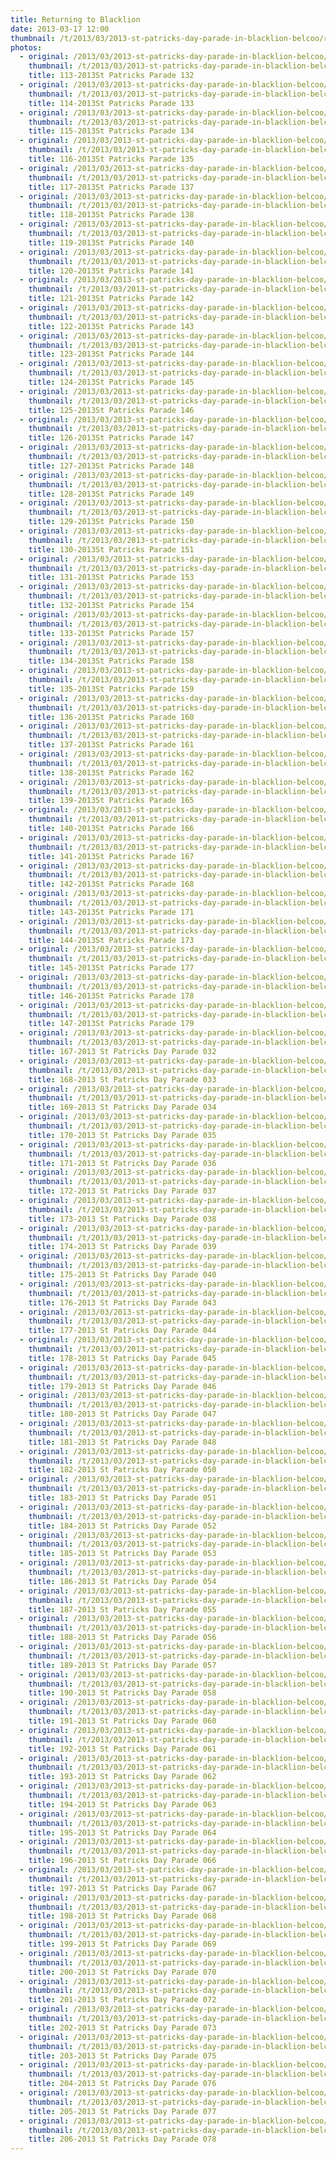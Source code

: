 ```yaml
---
title: Returning to Blacklion
date: 2013-03-17 12:00
thumbnail: /t/2013/03/2013-st-patricks-day-parade-in-blacklion-belcoo/returning-to-blacklion/113-2013st-patricks-parade-132.jpg
photos:
  - original: /2013/03/2013-st-patricks-day-parade-in-blacklion-belcoo/returning-to-blacklion/113-2013st-patricks-parade-132.jpg
    thumbnail: /t/2013/03/2013-st-patricks-day-parade-in-blacklion-belcoo/returning-to-blacklion/113-2013st-patricks-parade-132.jpg
    title: 113-2013St Patricks Parade 132
  - original: /2013/03/2013-st-patricks-day-parade-in-blacklion-belcoo/returning-to-blacklion/114-2013st-patricks-parade-133.jpg
    thumbnail: /t/2013/03/2013-st-patricks-day-parade-in-blacklion-belcoo/returning-to-blacklion/114-2013st-patricks-parade-133.jpg
    title: 114-2013St Patricks Parade 133
  - original: /2013/03/2013-st-patricks-day-parade-in-blacklion-belcoo/returning-to-blacklion/115-2013st-patricks-parade-134.jpg
    thumbnail: /t/2013/03/2013-st-patricks-day-parade-in-blacklion-belcoo/returning-to-blacklion/115-2013st-patricks-parade-134.jpg
    title: 115-2013St Patricks Parade 134
  - original: /2013/03/2013-st-patricks-day-parade-in-blacklion-belcoo/returning-to-blacklion/116-2013st-patricks-parade-135.jpg
    thumbnail: /t/2013/03/2013-st-patricks-day-parade-in-blacklion-belcoo/returning-to-blacklion/116-2013st-patricks-parade-135.jpg
    title: 116-2013St Patricks Parade 135
  - original: /2013/03/2013-st-patricks-day-parade-in-blacklion-belcoo/returning-to-blacklion/117-2013st-patricks-parade-137.jpg
    thumbnail: /t/2013/03/2013-st-patricks-day-parade-in-blacklion-belcoo/returning-to-blacklion/117-2013st-patricks-parade-137.jpg
    title: 117-2013St Patricks Parade 137
  - original: /2013/03/2013-st-patricks-day-parade-in-blacklion-belcoo/returning-to-blacklion/118-2013st-patricks-parade-138.jpg
    thumbnail: /t/2013/03/2013-st-patricks-day-parade-in-blacklion-belcoo/returning-to-blacklion/118-2013st-patricks-parade-138.jpg
    title: 118-2013St Patricks Parade 138
  - original: /2013/03/2013-st-patricks-day-parade-in-blacklion-belcoo/returning-to-blacklion/119-2013st-patricks-parade-140.jpg
    thumbnail: /t/2013/03/2013-st-patricks-day-parade-in-blacklion-belcoo/returning-to-blacklion/119-2013st-patricks-parade-140.jpg
    title: 119-2013St Patricks Parade 140
  - original: /2013/03/2013-st-patricks-day-parade-in-blacklion-belcoo/returning-to-blacklion/120-2013st-patricks-parade-141.jpg
    thumbnail: /t/2013/03/2013-st-patricks-day-parade-in-blacklion-belcoo/returning-to-blacklion/120-2013st-patricks-parade-141.jpg
    title: 120-2013St Patricks Parade 141
  - original: /2013/03/2013-st-patricks-day-parade-in-blacklion-belcoo/returning-to-blacklion/121-2013st-patricks-parade-142.jpg
    thumbnail: /t/2013/03/2013-st-patricks-day-parade-in-blacklion-belcoo/returning-to-blacklion/121-2013st-patricks-parade-142.jpg
    title: 121-2013St Patricks Parade 142
  - original: /2013/03/2013-st-patricks-day-parade-in-blacklion-belcoo/returning-to-blacklion/122-2013st-patricks-parade-143.jpg
    thumbnail: /t/2013/03/2013-st-patricks-day-parade-in-blacklion-belcoo/returning-to-blacklion/122-2013st-patricks-parade-143.jpg
    title: 122-2013St Patricks Parade 143
  - original: /2013/03/2013-st-patricks-day-parade-in-blacklion-belcoo/returning-to-blacklion/123-2013st-patricks-parade-144.jpg
    thumbnail: /t/2013/03/2013-st-patricks-day-parade-in-blacklion-belcoo/returning-to-blacklion/123-2013st-patricks-parade-144.jpg
    title: 123-2013St Patricks Parade 144
  - original: /2013/03/2013-st-patricks-day-parade-in-blacklion-belcoo/returning-to-blacklion/124-2013st-patricks-parade-145.jpg
    thumbnail: /t/2013/03/2013-st-patricks-day-parade-in-blacklion-belcoo/returning-to-blacklion/124-2013st-patricks-parade-145.jpg
    title: 124-2013St Patricks Parade 145
  - original: /2013/03/2013-st-patricks-day-parade-in-blacklion-belcoo/returning-to-blacklion/125-2013st-patricks-parade-146.jpg
    thumbnail: /t/2013/03/2013-st-patricks-day-parade-in-blacklion-belcoo/returning-to-blacklion/125-2013st-patricks-parade-146.jpg
    title: 125-2013St Patricks Parade 146
  - original: /2013/03/2013-st-patricks-day-parade-in-blacklion-belcoo/returning-to-blacklion/126-2013st-patricks-parade-147.jpg
    thumbnail: /t/2013/03/2013-st-patricks-day-parade-in-blacklion-belcoo/returning-to-blacklion/126-2013st-patricks-parade-147.jpg
    title: 126-2013St Patricks Parade 147
  - original: /2013/03/2013-st-patricks-day-parade-in-blacklion-belcoo/returning-to-blacklion/127-2013st-patricks-parade-148.jpg
    thumbnail: /t/2013/03/2013-st-patricks-day-parade-in-blacklion-belcoo/returning-to-blacklion/127-2013st-patricks-parade-148.jpg
    title: 127-2013St Patricks Parade 148
  - original: /2013/03/2013-st-patricks-day-parade-in-blacklion-belcoo/returning-to-blacklion/128-2013st-patricks-parade-149.jpg
    thumbnail: /t/2013/03/2013-st-patricks-day-parade-in-blacklion-belcoo/returning-to-blacklion/128-2013st-patricks-parade-149.jpg
    title: 128-2013St Patricks Parade 149
  - original: /2013/03/2013-st-patricks-day-parade-in-blacklion-belcoo/returning-to-blacklion/129-2013st-patricks-parade-150.jpg
    thumbnail: /t/2013/03/2013-st-patricks-day-parade-in-blacklion-belcoo/returning-to-blacklion/129-2013st-patricks-parade-150.jpg
    title: 129-2013St Patricks Parade 150
  - original: /2013/03/2013-st-patricks-day-parade-in-blacklion-belcoo/returning-to-blacklion/130-2013st-patricks-parade-151.jpg
    thumbnail: /t/2013/03/2013-st-patricks-day-parade-in-blacklion-belcoo/returning-to-blacklion/130-2013st-patricks-parade-151.jpg
    title: 130-2013St Patricks Parade 151
  - original: /2013/03/2013-st-patricks-day-parade-in-blacklion-belcoo/returning-to-blacklion/131-2013st-patricks-parade-153.jpg
    thumbnail: /t/2013/03/2013-st-patricks-day-parade-in-blacklion-belcoo/returning-to-blacklion/131-2013st-patricks-parade-153.jpg
    title: 131-2013St Patricks Parade 153
  - original: /2013/03/2013-st-patricks-day-parade-in-blacklion-belcoo/returning-to-blacklion/132-2013st-patricks-parade-154.jpg
    thumbnail: /t/2013/03/2013-st-patricks-day-parade-in-blacklion-belcoo/returning-to-blacklion/132-2013st-patricks-parade-154.jpg
    title: 132-2013St Patricks Parade 154
  - original: /2013/03/2013-st-patricks-day-parade-in-blacklion-belcoo/returning-to-blacklion/133-2013st-patricks-parade-157.jpg
    thumbnail: /t/2013/03/2013-st-patricks-day-parade-in-blacklion-belcoo/returning-to-blacklion/133-2013st-patricks-parade-157.jpg
    title: 133-2013St Patricks Parade 157
  - original: /2013/03/2013-st-patricks-day-parade-in-blacklion-belcoo/returning-to-blacklion/134-2013st-patricks-parade-158.jpg
    thumbnail: /t/2013/03/2013-st-patricks-day-parade-in-blacklion-belcoo/returning-to-blacklion/134-2013st-patricks-parade-158.jpg
    title: 134-2013St Patricks Parade 158
  - original: /2013/03/2013-st-patricks-day-parade-in-blacklion-belcoo/returning-to-blacklion/135-2013st-patricks-parade-159.jpg
    thumbnail: /t/2013/03/2013-st-patricks-day-parade-in-blacklion-belcoo/returning-to-blacklion/135-2013st-patricks-parade-159.jpg
    title: 135-2013St Patricks Parade 159
  - original: /2013/03/2013-st-patricks-day-parade-in-blacklion-belcoo/returning-to-blacklion/136-2013st-patricks-parade-160.jpg
    thumbnail: /t/2013/03/2013-st-patricks-day-parade-in-blacklion-belcoo/returning-to-blacklion/136-2013st-patricks-parade-160.jpg
    title: 136-2013St Patricks Parade 160
  - original: /2013/03/2013-st-patricks-day-parade-in-blacklion-belcoo/returning-to-blacklion/137-2013st-patricks-parade-161.jpg
    thumbnail: /t/2013/03/2013-st-patricks-day-parade-in-blacklion-belcoo/returning-to-blacklion/137-2013st-patricks-parade-161.jpg
    title: 137-2013St Patricks Parade 161
  - original: /2013/03/2013-st-patricks-day-parade-in-blacklion-belcoo/returning-to-blacklion/138-2013st-patricks-parade-162.jpg
    thumbnail: /t/2013/03/2013-st-patricks-day-parade-in-blacklion-belcoo/returning-to-blacklion/138-2013st-patricks-parade-162.jpg
    title: 138-2013St Patricks Parade 162
  - original: /2013/03/2013-st-patricks-day-parade-in-blacklion-belcoo/returning-to-blacklion/139-2013st-patricks-parade-165.jpg
    thumbnail: /t/2013/03/2013-st-patricks-day-parade-in-blacklion-belcoo/returning-to-blacklion/139-2013st-patricks-parade-165.jpg
    title: 139-2013St Patricks Parade 165
  - original: /2013/03/2013-st-patricks-day-parade-in-blacklion-belcoo/returning-to-blacklion/140-2013st-patricks-parade-166.jpg
    thumbnail: /t/2013/03/2013-st-patricks-day-parade-in-blacklion-belcoo/returning-to-blacklion/140-2013st-patricks-parade-166.jpg
    title: 140-2013St Patricks Parade 166
  - original: /2013/03/2013-st-patricks-day-parade-in-blacklion-belcoo/returning-to-blacklion/141-2013st-patricks-parade-167.jpg
    thumbnail: /t/2013/03/2013-st-patricks-day-parade-in-blacklion-belcoo/returning-to-blacklion/141-2013st-patricks-parade-167.jpg
    title: 141-2013St Patricks Parade 167
  - original: /2013/03/2013-st-patricks-day-parade-in-blacklion-belcoo/returning-to-blacklion/142-2013st-patricks-parade-168.jpg
    thumbnail: /t/2013/03/2013-st-patricks-day-parade-in-blacklion-belcoo/returning-to-blacklion/142-2013st-patricks-parade-168.jpg
    title: 142-2013St Patricks Parade 168
  - original: /2013/03/2013-st-patricks-day-parade-in-blacklion-belcoo/returning-to-blacklion/143-2013st-patricks-parade-171.jpg
    thumbnail: /t/2013/03/2013-st-patricks-day-parade-in-blacklion-belcoo/returning-to-blacklion/143-2013st-patricks-parade-171.jpg
    title: 143-2013St Patricks Parade 171
  - original: /2013/03/2013-st-patricks-day-parade-in-blacklion-belcoo/returning-to-blacklion/144-2013st-patricks-parade-173.jpg
    thumbnail: /t/2013/03/2013-st-patricks-day-parade-in-blacklion-belcoo/returning-to-blacklion/144-2013st-patricks-parade-173.jpg
    title: 144-2013St Patricks Parade 173
  - original: /2013/03/2013-st-patricks-day-parade-in-blacklion-belcoo/returning-to-blacklion/145-2013st-patricks-parade-177.jpg
    thumbnail: /t/2013/03/2013-st-patricks-day-parade-in-blacklion-belcoo/returning-to-blacklion/145-2013st-patricks-parade-177.jpg
    title: 145-2013St Patricks Parade 177
  - original: /2013/03/2013-st-patricks-day-parade-in-blacklion-belcoo/returning-to-blacklion/146-2013st-patricks-parade-178.jpg
    thumbnail: /t/2013/03/2013-st-patricks-day-parade-in-blacklion-belcoo/returning-to-blacklion/146-2013st-patricks-parade-178.jpg
    title: 146-2013St Patricks Parade 178
  - original: /2013/03/2013-st-patricks-day-parade-in-blacklion-belcoo/returning-to-blacklion/147-2013st-patricks-parade-179.jpg
    thumbnail: /t/2013/03/2013-st-patricks-day-parade-in-blacklion-belcoo/returning-to-blacklion/147-2013st-patricks-parade-179.jpg
    title: 147-2013St Patricks Parade 179
  - original: /2013/03/2013-st-patricks-day-parade-in-blacklion-belcoo/returning-to-blacklion/167-2013-st-patricks-day-parade-032.jpg
    thumbnail: /t/2013/03/2013-st-patricks-day-parade-in-blacklion-belcoo/returning-to-blacklion/167-2013-st-patricks-day-parade-032.jpg
    title: 167-2013 St Patricks Day Parade 032
  - original: /2013/03/2013-st-patricks-day-parade-in-blacklion-belcoo/returning-to-blacklion/168-2013-st-patricks-day-parade-033.jpg
    thumbnail: /t/2013/03/2013-st-patricks-day-parade-in-blacklion-belcoo/returning-to-blacklion/168-2013-st-patricks-day-parade-033.jpg
    title: 168-2013 St Patricks Day Parade 033
  - original: /2013/03/2013-st-patricks-day-parade-in-blacklion-belcoo/returning-to-blacklion/169-2013-st-patricks-day-parade-034.jpg
    thumbnail: /t/2013/03/2013-st-patricks-day-parade-in-blacklion-belcoo/returning-to-blacklion/169-2013-st-patricks-day-parade-034.jpg
    title: 169-2013 St Patricks Day Parade 034
  - original: /2013/03/2013-st-patricks-day-parade-in-blacklion-belcoo/returning-to-blacklion/170-2013-st-patricks-day-parade-035.jpg
    thumbnail: /t/2013/03/2013-st-patricks-day-parade-in-blacklion-belcoo/returning-to-blacklion/170-2013-st-patricks-day-parade-035.jpg
    title: 170-2013 St Patricks Day Parade 035
  - original: /2013/03/2013-st-patricks-day-parade-in-blacklion-belcoo/returning-to-blacklion/171-2013-st-patricks-day-parade-036.jpg
    thumbnail: /t/2013/03/2013-st-patricks-day-parade-in-blacklion-belcoo/returning-to-blacklion/171-2013-st-patricks-day-parade-036.jpg
    title: 171-2013 St Patricks Day Parade 036
  - original: /2013/03/2013-st-patricks-day-parade-in-blacklion-belcoo/returning-to-blacklion/172-2013-st-patricks-day-parade-037.jpg
    thumbnail: /t/2013/03/2013-st-patricks-day-parade-in-blacklion-belcoo/returning-to-blacklion/172-2013-st-patricks-day-parade-037.jpg
    title: 172-2013 St Patricks Day Parade 037
  - original: /2013/03/2013-st-patricks-day-parade-in-blacklion-belcoo/returning-to-blacklion/173-2013-st-patricks-day-parade-038.jpg
    thumbnail: /t/2013/03/2013-st-patricks-day-parade-in-blacklion-belcoo/returning-to-blacklion/173-2013-st-patricks-day-parade-038.jpg
    title: 173-2013 St Patricks Day Parade 038
  - original: /2013/03/2013-st-patricks-day-parade-in-blacklion-belcoo/returning-to-blacklion/174-2013-st-patricks-day-parade-039.jpg
    thumbnail: /t/2013/03/2013-st-patricks-day-parade-in-blacklion-belcoo/returning-to-blacklion/174-2013-st-patricks-day-parade-039.jpg
    title: 174-2013 St Patricks Day Parade 039
  - original: /2013/03/2013-st-patricks-day-parade-in-blacklion-belcoo/returning-to-blacklion/175-2013-st-patricks-day-parade-040.jpg
    thumbnail: /t/2013/03/2013-st-patricks-day-parade-in-blacklion-belcoo/returning-to-blacklion/175-2013-st-patricks-day-parade-040.jpg
    title: 175-2013 St Patricks Day Parade 040
  - original: /2013/03/2013-st-patricks-day-parade-in-blacklion-belcoo/returning-to-blacklion/176-2013-st-patricks-day-parade-043.jpg
    thumbnail: /t/2013/03/2013-st-patricks-day-parade-in-blacklion-belcoo/returning-to-blacklion/176-2013-st-patricks-day-parade-043.jpg
    title: 176-2013 St Patricks Day Parade 043
  - original: /2013/03/2013-st-patricks-day-parade-in-blacklion-belcoo/returning-to-blacklion/177-2013-st-patricks-day-parade-044.jpg
    thumbnail: /t/2013/03/2013-st-patricks-day-parade-in-blacklion-belcoo/returning-to-blacklion/177-2013-st-patricks-day-parade-044.jpg
    title: 177-2013 St Patricks Day Parade 044
  - original: /2013/03/2013-st-patricks-day-parade-in-blacklion-belcoo/returning-to-blacklion/178-2013-st-patricks-day-parade-045.jpg
    thumbnail: /t/2013/03/2013-st-patricks-day-parade-in-blacklion-belcoo/returning-to-blacklion/178-2013-st-patricks-day-parade-045.jpg
    title: 178-2013 St Patricks Day Parade 045
  - original: /2013/03/2013-st-patricks-day-parade-in-blacklion-belcoo/returning-to-blacklion/179-2013-st-patricks-day-parade-046.jpg
    thumbnail: /t/2013/03/2013-st-patricks-day-parade-in-blacklion-belcoo/returning-to-blacklion/179-2013-st-patricks-day-parade-046.jpg
    title: 179-2013 St Patricks Day Parade 046
  - original: /2013/03/2013-st-patricks-day-parade-in-blacklion-belcoo/returning-to-blacklion/180-2013-st-patricks-day-parade-047.jpg
    thumbnail: /t/2013/03/2013-st-patricks-day-parade-in-blacklion-belcoo/returning-to-blacklion/180-2013-st-patricks-day-parade-047.jpg
    title: 180-2013 St Patricks Day Parade 047
  - original: /2013/03/2013-st-patricks-day-parade-in-blacklion-belcoo/returning-to-blacklion/181-2013-st-patricks-day-parade-048.jpg
    thumbnail: /t/2013/03/2013-st-patricks-day-parade-in-blacklion-belcoo/returning-to-blacklion/181-2013-st-patricks-day-parade-048.jpg
    title: 181-2013 St Patricks Day Parade 048
  - original: /2013/03/2013-st-patricks-day-parade-in-blacklion-belcoo/returning-to-blacklion/182-2013-st-patricks-day-parade-050.jpg
    thumbnail: /t/2013/03/2013-st-patricks-day-parade-in-blacklion-belcoo/returning-to-blacklion/182-2013-st-patricks-day-parade-050.jpg
    title: 182-2013 St Patricks Day Parade 050
  - original: /2013/03/2013-st-patricks-day-parade-in-blacklion-belcoo/returning-to-blacklion/183-2013-st-patricks-day-parade-051.jpg
    thumbnail: /t/2013/03/2013-st-patricks-day-parade-in-blacklion-belcoo/returning-to-blacklion/183-2013-st-patricks-day-parade-051.jpg
    title: 183-2013 St Patricks Day Parade 051
  - original: /2013/03/2013-st-patricks-day-parade-in-blacklion-belcoo/returning-to-blacklion/184-2013-st-patricks-day-parade-052.jpg
    thumbnail: /t/2013/03/2013-st-patricks-day-parade-in-blacklion-belcoo/returning-to-blacklion/184-2013-st-patricks-day-parade-052.jpg
    title: 184-2013 St Patricks Day Parade 052
  - original: /2013/03/2013-st-patricks-day-parade-in-blacklion-belcoo/returning-to-blacklion/185-2013-st-patricks-day-parade-053.jpg
    thumbnail: /t/2013/03/2013-st-patricks-day-parade-in-blacklion-belcoo/returning-to-blacklion/185-2013-st-patricks-day-parade-053.jpg
    title: 185-2013 St Patricks Day Parade 053
  - original: /2013/03/2013-st-patricks-day-parade-in-blacklion-belcoo/returning-to-blacklion/186-2013-st-patricks-day-parade-054.jpg
    thumbnail: /t/2013/03/2013-st-patricks-day-parade-in-blacklion-belcoo/returning-to-blacklion/186-2013-st-patricks-day-parade-054.jpg
    title: 186-2013 St Patricks Day Parade 054
  - original: /2013/03/2013-st-patricks-day-parade-in-blacklion-belcoo/returning-to-blacklion/187-2013-st-patricks-day-parade-055.jpg
    thumbnail: /t/2013/03/2013-st-patricks-day-parade-in-blacklion-belcoo/returning-to-blacklion/187-2013-st-patricks-day-parade-055.jpg
    title: 187-2013 St Patricks Day Parade 055
  - original: /2013/03/2013-st-patricks-day-parade-in-blacklion-belcoo/returning-to-blacklion/188-2013-st-patricks-day-parade-056.jpg
    thumbnail: /t/2013/03/2013-st-patricks-day-parade-in-blacklion-belcoo/returning-to-blacklion/188-2013-st-patricks-day-parade-056.jpg
    title: 188-2013 St Patricks Day Parade 056
  - original: /2013/03/2013-st-patricks-day-parade-in-blacklion-belcoo/returning-to-blacklion/189-2013-st-patricks-day-parade-057.jpg
    thumbnail: /t/2013/03/2013-st-patricks-day-parade-in-blacklion-belcoo/returning-to-blacklion/189-2013-st-patricks-day-parade-057.jpg
    title: 189-2013 St Patricks Day Parade 057
  - original: /2013/03/2013-st-patricks-day-parade-in-blacklion-belcoo/returning-to-blacklion/190-2013-st-patricks-day-parade-058.jpg
    thumbnail: /t/2013/03/2013-st-patricks-day-parade-in-blacklion-belcoo/returning-to-blacklion/190-2013-st-patricks-day-parade-058.jpg
    title: 190-2013 St Patricks Day Parade 058
  - original: /2013/03/2013-st-patricks-day-parade-in-blacklion-belcoo/returning-to-blacklion/191-2013-st-patricks-day-parade-060.jpg
    thumbnail: /t/2013/03/2013-st-patricks-day-parade-in-blacklion-belcoo/returning-to-blacklion/191-2013-st-patricks-day-parade-060.jpg
    title: 191-2013 St Patricks Day Parade 060
  - original: /2013/03/2013-st-patricks-day-parade-in-blacklion-belcoo/returning-to-blacklion/192-2013-st-patricks-day-parade-061.jpg
    thumbnail: /t/2013/03/2013-st-patricks-day-parade-in-blacklion-belcoo/returning-to-blacklion/192-2013-st-patricks-day-parade-061.jpg
    title: 192-2013 St Patricks Day Parade 061
  - original: /2013/03/2013-st-patricks-day-parade-in-blacklion-belcoo/returning-to-blacklion/193-2013-st-patricks-day-parade-062.jpg
    thumbnail: /t/2013/03/2013-st-patricks-day-parade-in-blacklion-belcoo/returning-to-blacklion/193-2013-st-patricks-day-parade-062.jpg
    title: 193-2013 St Patricks Day Parade 062
  - original: /2013/03/2013-st-patricks-day-parade-in-blacklion-belcoo/returning-to-blacklion/194-2013-st-patricks-day-parade-063.jpg
    thumbnail: /t/2013/03/2013-st-patricks-day-parade-in-blacklion-belcoo/returning-to-blacklion/194-2013-st-patricks-day-parade-063.jpg
    title: 194-2013 St Patricks Day Parade 063
  - original: /2013/03/2013-st-patricks-day-parade-in-blacklion-belcoo/returning-to-blacklion/195-2013-st-patricks-day-parade-064.jpg
    thumbnail: /t/2013/03/2013-st-patricks-day-parade-in-blacklion-belcoo/returning-to-blacklion/195-2013-st-patricks-day-parade-064.jpg
    title: 195-2013 St Patricks Day Parade 064
  - original: /2013/03/2013-st-patricks-day-parade-in-blacklion-belcoo/returning-to-blacklion/196-2013-st-patricks-day-parade-066.jpg
    thumbnail: /t/2013/03/2013-st-patricks-day-parade-in-blacklion-belcoo/returning-to-blacklion/196-2013-st-patricks-day-parade-066.jpg
    title: 196-2013 St Patricks Day Parade 066
  - original: /2013/03/2013-st-patricks-day-parade-in-blacklion-belcoo/returning-to-blacklion/197-2013-st-patricks-day-parade-067.jpg
    thumbnail: /t/2013/03/2013-st-patricks-day-parade-in-blacklion-belcoo/returning-to-blacklion/197-2013-st-patricks-day-parade-067.jpg
    title: 197-2013 St Patricks Day Parade 067
  - original: /2013/03/2013-st-patricks-day-parade-in-blacklion-belcoo/returning-to-blacklion/198-2013-st-patricks-day-parade-068.jpg
    thumbnail: /t/2013/03/2013-st-patricks-day-parade-in-blacklion-belcoo/returning-to-blacklion/198-2013-st-patricks-day-parade-068.jpg
    title: 198-2013 St Patricks Day Parade 068
  - original: /2013/03/2013-st-patricks-day-parade-in-blacklion-belcoo/returning-to-blacklion/199-2013-st-patricks-day-parade-069.jpg
    thumbnail: /t/2013/03/2013-st-patricks-day-parade-in-blacklion-belcoo/returning-to-blacklion/199-2013-st-patricks-day-parade-069.jpg
    title: 199-2013 St Patricks Day Parade 069
  - original: /2013/03/2013-st-patricks-day-parade-in-blacklion-belcoo/returning-to-blacklion/200-2013-st-patricks-day-parade-070.jpg
    thumbnail: /t/2013/03/2013-st-patricks-day-parade-in-blacklion-belcoo/returning-to-blacklion/200-2013-st-patricks-day-parade-070.jpg
    title: 200-2013 St Patricks Day Parade 070
  - original: /2013/03/2013-st-patricks-day-parade-in-blacklion-belcoo/returning-to-blacklion/201-2013-st-patricks-day-parade-072.jpg
    thumbnail: /t/2013/03/2013-st-patricks-day-parade-in-blacklion-belcoo/returning-to-blacklion/201-2013-st-patricks-day-parade-072.jpg
    title: 201-2013 St Patricks Day Parade 072
  - original: /2013/03/2013-st-patricks-day-parade-in-blacklion-belcoo/returning-to-blacklion/202-2013-st-patricks-day-parade-073.jpg
    thumbnail: /t/2013/03/2013-st-patricks-day-parade-in-blacklion-belcoo/returning-to-blacklion/202-2013-st-patricks-day-parade-073.jpg
    title: 202-2013 St Patricks Day Parade 073
  - original: /2013/03/2013-st-patricks-day-parade-in-blacklion-belcoo/returning-to-blacklion/203-2013-st-patricks-day-parade-075.jpg
    thumbnail: /t/2013/03/2013-st-patricks-day-parade-in-blacklion-belcoo/returning-to-blacklion/203-2013-st-patricks-day-parade-075.jpg
    title: 203-2013 St Patricks Day Parade 075
  - original: /2013/03/2013-st-patricks-day-parade-in-blacklion-belcoo/returning-to-blacklion/204-2013-st-patricks-day-parade-076.jpg
    thumbnail: /t/2013/03/2013-st-patricks-day-parade-in-blacklion-belcoo/returning-to-blacklion/204-2013-st-patricks-day-parade-076.jpg
    title: 204-2013 St Patricks Day Parade 076
  - original: /2013/03/2013-st-patricks-day-parade-in-blacklion-belcoo/returning-to-blacklion/205-2013-st-patricks-day-parade-077.jpg
    thumbnail: /t/2013/03/2013-st-patricks-day-parade-in-blacklion-belcoo/returning-to-blacklion/205-2013-st-patricks-day-parade-077.jpg
    title: 205-2013 St Patricks Day Parade 077
  - original: /2013/03/2013-st-patricks-day-parade-in-blacklion-belcoo/returning-to-blacklion/206-2013-st-patricks-day-parade-078.jpg
    thumbnail: /t/2013/03/2013-st-patricks-day-parade-in-blacklion-belcoo/returning-to-blacklion/206-2013-st-patricks-day-parade-078.jpg
    title: 206-2013 St Patricks Day Parade 078
---
```

